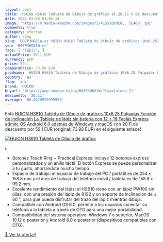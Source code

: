 ```yaml
---
layout: post
title: 'HUION HS610 Tableta de Dibujo de gráfico al 20.11 % de descuento'
date: 2021-03-08 01:05:14
image: 'https://m.media-amazon.com/images/I/41SXzBKdc8L._SL400_.jpg'
comments: true
category: ofertas
author: ring
slug: 'B07P3HD81W-es HUION HS610 Tableta de Dibujo de gráficos 10x6.25 Pulgadas...'
sku: 'B07P3HD81W-es'
tags: [ 'lápiz', ]
actualPrice: 59.1 EUR
currency: EUR
price: 59.1
comparePrice: 73.98 EUR
prodname: 'HUION HS610 Tableta de Dibujo de gráficos 10x6.25 Pulgadas Función de inclinación La Tableta de lápiz sin batería con 12 + 16 Teclas Express admite OS Android 6.0 además de Windows y macOS'
country: 'es'
flag: '🇪🇸'
brand: 'HUION'
buyurl: 'https://www.amazon.es/dp/B07P3HD81W/?tag=tolees-21'
descuento: '20.11'
average: '68.0479999999999'
---
```


Está [HUION HS610 Tableta de Dibujo de gráficos 10x6.25 Pulgadas Función de inclinación La Tableta de lápiz sin batería con 12 + 16 Teclas Express admite OS Android 6.0 además de Windows y macOS](https://www.amazon.es/dp/B07P3HD81W/?tag=tolees-21) con 20.11 de descuento por 59.1 EUR (original: 73.98 EUR) en el siguiente enlace!

[![HUION HS610 Tableta de Dibujo de gráfico](https://m.media-amazon.com/images/I/41SXzBKdc8L._SL400_.jpg)](https://www.amazon.es/dp/B07P3HD81W/?tag=tolees-21)

ℹ️:

- Botones Touch Ring + Practical Express: incluye 12 botones express personalizados y un anillo táctil. El botón Express se puede personalizar a tu gusto, ahorrándote mucho tiempo.
- Espacio de trabajo: el espacio de trabajo del PC / portátil es de 254 x 158.8 mm y el área de trabajo del teléfono móvil / tableta es de 158.8 x 99.2 mm.
- Excelente rendimiento del lápiz: el HS610 viene con un lápiz PW100 sin pilas, con una presión del lápiz de 8192 y un soporte de inclinación de ± 60 °, para que pueda disfrutar del trazo del lápiz mientras dibuja.
- Compatible con Android OS 6.0: permite a los usuarios conectar su teléfono a la tableta a través de OTG para una mejor portabilidad.
- Compatibilidad del sistema operativo: Windows 7 o superior, MacOS 10.12 o posterior y Android 6.0 o posterior (dispositivos compatibles con OTG).

[🛒 Ver la oferta!!](https://www.amazon.es/dp/B07P3HD81W/?tag=tolees-21)
